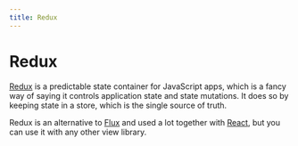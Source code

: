 ```yaml
---
title: Redux
---
```


# Redux

[Redux](http://redux.js.org/) is a predictable state container for JavaScript apps, which is a fancy way of saying it controls application state and state mutations. It does so by keeping state in a store, which is the single source of truth.

Redux is an alternative to [Flux](/_glossary/FLUX.md) and used a lot together with [React](/_glossary/REACT.md), but you can use it with any other view library.
